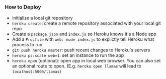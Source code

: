 ### How to Deploy

* Initialize a local git repository
* `heroku create`: create a remote repository associated with your local git repo
* Create a `package.json` and `index.js` so Heroku knows it's a Node app
* Add a `Procfile` with `web: node index.js` to explictly tell Heroku what process to run
* `git push heroku master`: push recent changes to Heroku's servers
* `heroku ps:scale web=1`: set an instance to run the app
* `heroku open` (optional): open app in local web browser. You can also set an optional route to open. (E.g. `heroku open llamas` will lead to `localhost:5000/llamas`)

